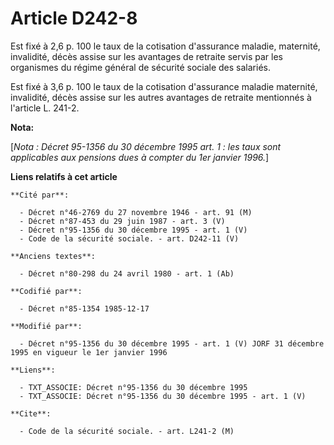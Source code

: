 # Article D242-8

Est fixé à 2,6 p. 100 le taux de la cotisation d'assurance maladie, maternité, invalidité, décès assise sur les avantages de
retraite servis par les organismes du régime général de sécurité sociale des salariés. 

Est fixé à 3,6 p. 100 le taux de la cotisation d'assurance maladie maternité, invalidité, décès assise sur les autres
avantages de retraite mentionnés à l'article L. 241-2.

**Nota:**

[*Nota : Décret 95-1356 du 30 décembre 1995 art. 1 : les taux sont applicables aux pensions dues à compter du 1er janvier
1996.*]

**Liens relatifs à cet article**

	**Cité par**:

	  - Décret n°46-2769 du 27 novembre 1946 - art. 91 (M)
	  - Décret n°87-453 du 29 juin 1987 - art. 3 (V)
	  - Décret n°95-1356 du 30 décembre 1995 - art. 1 (V)
	  - Code de la sécurité sociale. - art. D242-11 (V)

	**Anciens textes**:

	  - Décret n°80-298 du 24 avril 1980 - art. 1 (Ab)

	**Codifié par**:

	  - Décret n°85-1354 1985-12-17

	**Modifié par**:

	  - Décret n°95-1356 du 30 décembre 1995 - art. 1 (V) JORF 31 décembre 1995 en vigueur le 1er janvier 1996

	**Liens**:

	  - TXT_ASSOCIE: Décret n°95-1356 du 30 décembre 1995
	  - TXT_ASSOCIE: Décret n°95-1356 du 30 décembre 1995 - art. 1 (V)

	**Cite**:

	  - Code de la sécurité sociale. - art. L241-2 (M)
